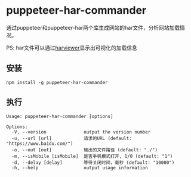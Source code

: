 # puppeteer-har-commander
通过puppeteer和puppeteer-har两个库生成网站的har文件，分析网站加载情况。

PS: har文件可以通过[harviewer](http://www.softwareishard.com/har/viewer/)显示出可视化的加载信息

## 安装
```
npm install -g puppeteer-har-commander
```

## 执行
```
Usage: puppeteer-har-commander [options]

Options:
  -V, --version              output the version number
  -u, --url [url]            请求的URL (default: "https://www.baidu.com/")
  -o, --out [out]            输出的文件路径 (default: "./")
  -m, --isMobile [isMobile]  是否手机模式打开, 1/0 (default: "1")
  -d, --delay [delay]        等待关闭时间，毫秒 (default: "10000")
  -h, --help                 output usage information
```

